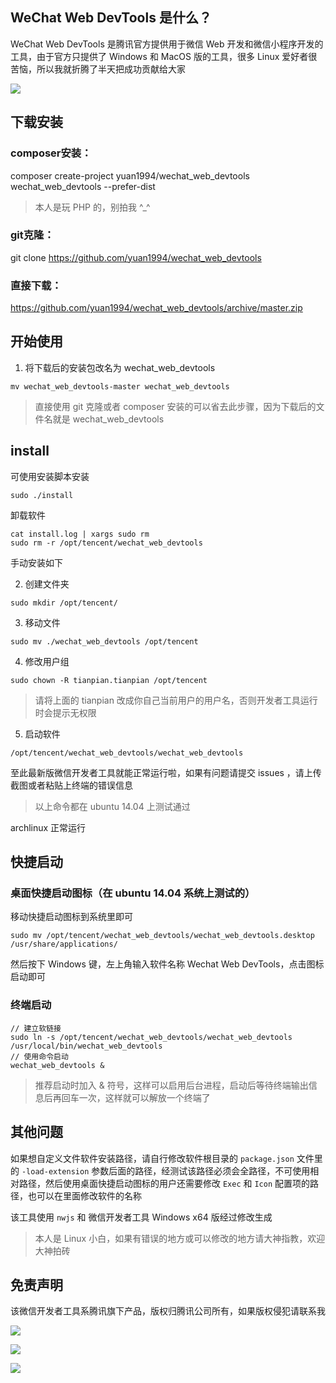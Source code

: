 ## WeChat Web DevTools 是什么？
WeChat Web DevTools 是腾讯官方提供用于微信 Web 开发和微信小程序开发的工具，由于官方只提供了 Windows 和 MacOS 版的工具，很多 Linux 爱好者很苦恼，所以我就折腾了半天把成功贡献给大家

![](http://image.tianpian.net.cn/github/DeepinScrot-1851.png)

## 下载安装
### composer安装：
composer create-project yuan1994/wechat_web_devtools wechat_web_devtools  --prefer-dist
> 本人是玩 PHP 的，别拍我 ^_^

### git克隆：
git clone https://github.com/yuan1994/wechat_web_devtools

### 直接下载：
https://github.com/yuan1994/wechat_web_devtools/archive/master.zip

## 开始使用
1. 将下载后的安装包改名为 wechat_web_devtools
```
mv wechat_web_devtools-master wechat_web_devtools
```
> 直接使用 git 克隆或者 composer 安装的可以省去此步骤，因为下载后的文件名就是 wechat_web_devtools


##  install

可使用安装脚本安装
```
sudo ./install
```

卸载软件
```
cat install.log | xargs sudo rm
sudo rm -r /opt/tencent/wechat_web_devtools
```

手动安装如下


2. 创建文件夹
```
sudo mkdir /opt/tencent/
```

3. 移动文件
```
sudo mv ./wechat_web_devtools /opt/tencent
```

4. 修改用户组
```
sudo chown -R tianpian.tianpian /opt/tencent
```
> 请将上面的 tianpian 改成你自己当前用户的用户名，否则开发者工具运行时会提示无权限

5. 启动软件
```
/opt/tencent/wechat_web_devtools/wechat_web_devtools
```

至此最新版微信开发者工具就能正常运行啦，如果有问题请提交 issues ，请上传截图或者粘贴上终端的错误信息

> 以上命令都在 ubuntu 14.04 上测试通过

archlinux 正常运行

## 快捷启动
### 桌面快捷启动图标（在 ubuntu 14.04 系统上测试的）
移动快捷启动图标到系统里即可
```
sudo mv /opt/tencent/wechat_web_devtools/wechat_web_devtools.desktop /usr/share/applications/
```
然后按下 Windows 键，左上角输入软件名称 Wechat Web DevTools，点击图标启动即可

### 终端启动
```
// 建立软链接
sudo ln -s /opt/tencent/wechat_web_devtools/wechat_web_devtools /usr/local/bin/wechat_web_devtools
// 使用命令启动
wechat_web_devtools &
```
> 推荐启动时加入 & 符号，这样可以启用后台进程，启动后等待终端输出信息后再回车一次，这样就可以解放一个终端了

## 其他问题
如果想自定义文件软件安装路径，请自行修改软件根目录的 `package.json` 文件里的 `-load-extension` 参数后面的路径，经测试该路径必须会全路径，不可使用相对路径，然后使用桌面快捷启动图标的用户还需要修改 `Exec` 和 `Icon` 配置项的路径，也可以在里面修改软件的名称

该工具使用 `nwjs` 和 微信开发者工具 Windows x64 版经过修改生成

> 本人是 Linux 小白，如果有错误的地方或可以修改的地方请大神指教，欢迎大神拍砖

## 免责声明
该微信开发者工具系腾讯旗下产品，版权归腾讯公司所有，如果版权侵犯请联系我


![](http://image.tianpian.net.cn/github/DeepinScrot-3334.png)

![](http://image.tianpian.net.cn/github/DeepinScrot-3448.png)

![](http://image.tianpian.net.cn/github/DeepinScrot-3514.png)
